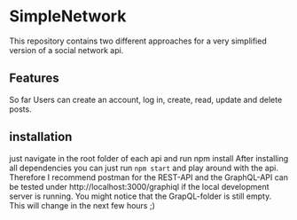 # SimpleNetwork

This repository contains two different approaches for a very simplified version of a social network api.

## Features

So far Users can create an account, log in, create, read, update and delete posts.

## installation

just navigate in the root folder of each api and run npm install
After installing all dependencies you can just run `npm start` and play around with the api.
Therefore I recommend postman for the REST-API and the GraphQL-API can be tested under http://localhost:3000/graphiql if the local development server is running.
You might notice that the GrapQL-folder is still empty.
This will change in the next few hours ;)
